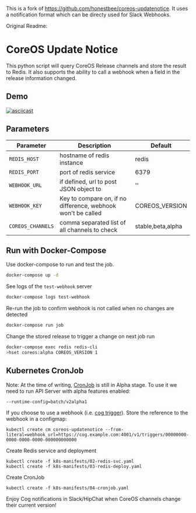 This is a fork of https://github.com/honestbee/coreos-updatenotice.
It uses a notification format which can be directy used for Slack Webhooks.

Original Readme:

# CoreOS Update Notice

This python script will query CoreOS Release channels and store the result to 
Redis. It also supports the ability to call a webhook when a field in the
release information changed.

## Demo

[![asciicast](https://asciinema.org/a/0145x7whsewmrg2t3f3b1lgj1.png)](https://asciinema.org/a/0145x7whsewmrg2t3f3b1lgj1)

## Parameters

| Parameter         | Description                                                  | Default           |
| ----------------- | ------------------------------------------------------------ | ----------------- |
| `REDIS_HOST`      | hostname of redis instance                                   | redis             |
| `REDIS_PORT`      | port of redis service                                        | 6379              | 
| `WEBHOOK_URL`     | if defined, url to post JSON object to                       | ''                |
| `WEBHOOK_KEY`     | Key to compare on, if no difference, webhook won't be called | COREOS_VERSION    |
| `COREOS_CHANNELS` | comma separated list of all channels to check                | stable,beta,alpha |

## Run with Docker-Compose

Use docker-compose to run and test the job.

```bash
docker-compose up -d
```

See logs of the `test-webhook` server
```bash
docker-compose logs test-webhook
```

Re-run the job to confirm webhook is not called when no changes are detected
```bash
docker-compose run job
```

Change the stored release to trigger a change on next job run
```bash
docker-compose exec redis redis-cli
>hset coreos:alpha COREOS_VERSION 1
```

## Kubernetes CronJob

Note: At the time of writing, [CronJob](http://kubernetes.io/docs/user-guide/cron-jobs/) 
is still in Alpha stage. To use it we need to run API Server with alpha features enabled:
```
--runtime-config=batch/v2alpha1
```

If you choose to use a webhook (i.e. [cog trigger](http://cog-book.operable.io/#_triggers)).
Store the reference to the webhook in a configmap:
```
kubectl create cm coreos-updatenotice --from-literal=webhook_url=https://cog.example.com:4001/v1/triggers/00000000-0000-0000-0000-000000000000
```

Create Redis service and deployment 
```
kubectl create -f k8s-manifests/02-redis-svc.yaml
kubectl create -f k8s-manifests/03-redis-deploy.yaml
```

Create CronJob
```
kubectl create -f k8s-manifests/04-cronjob.yaml
```

Enjoy Cog notifications in Slack/HipChat when CoreOS channels change their current version!

